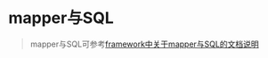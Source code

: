 # mapper与SQL

> mapper与SQL可参考[framework中关于mapper与SQL的文档说明](https://www.diboot.com/docs/framework/CRUD%E9%80%9A%E7%94%A8%E5%B0%81%E8%A3%85/Mapper%E5%9F%BA%E7%B1%BB%E4%B8%8ESQL.html)
